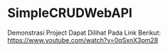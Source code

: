 # SimpleCRUDWebAPI
Demonstrasi Project Dapat Dilihat Pada Link Berikut:
https://www.youtube.com/watch?v=0qSxnX3pm28

